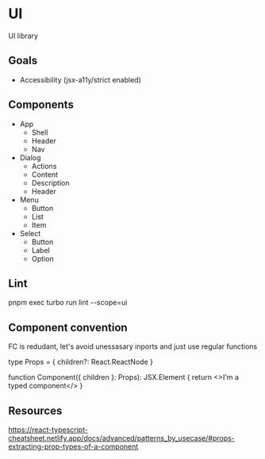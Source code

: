 # UI

UI library

## Goals

- Accessibility (jsx-a11y/strict enabled)

## Components

- App
  - Shell
  - Header
  - Nav
- Dialog
  - Actions
  - Content
  - Description
  - Header
- Menu
  - Button
  - List
  - Item
- Select
  - Button
  - Label
  - Option

## Lint 

pnpm exec turbo run lint --scope=ui

## Component convention

FC is redudant, let's avoid unessasary inports and just use regular functions

type Props = {
  children?: React.ReactNode
}

function Component({ children }: Props): JSX.Element {
  return <>I'm a typed component</>
}

## Resources

https://react-typescript-cheatsheet.netlify.app/docs/advanced/patterns_by_usecase/#props-extracting-prop-types-of-a-component